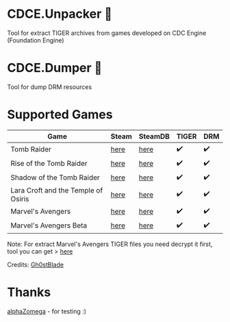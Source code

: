 # CDCE.Unpacker :see_no_evil:
Tool for extract TIGER archives from games developed on CDC Engine (Foundation Engine)

# CDCE.Dumper :see_no_evil:
Tool for dump DRM resources

# Supported Games
| Game   | Steam   | SteamDB | TIGER | DRM
|---      |---    |---    |---    |---    |
| Tomb Raider | [here](https://store.steampowered.com/app/203160) | [here](https://steamdb.info/app/203160) | ✔️ | ✔️
| Rise of the Tomb Raider | [here](https://store.steampowered.com/app/391220) | [here](https://steamdb.info/app/391220)  | ✔️ | ✔️
| Shadow of the Tomb Raider | [here](https://store.steampowered.com/app/750920) | [here](https://steamdb.info/app/750920)  | ✔️ | ✔️
| Lara Croft and the Temple of Osiris | [here](https://store.steampowered.com/app/289690) | [here](https://steamdb.info/app/289690)  | ✔️ | ✔️
| Marvel's Avengers | [here](https://store.steampowered.com/app/997070) | [here](https://steamdb.info/app/997070)  | ✔️ | ✔️
| Marvel's Avengers Beta | [here](https://store.steampowered.com/app/1358820) | [here](https://steamdb.info/app/1358820)  | ✔️ | ✔️

Note: For extract Marvel's Avengers TIGER files you need decrypt it first, tool you can get > [here](https://forum.xentax.com/viewtopic.php?p=166510#p166510)

Credits: [Gh0stBlade](https://github.com/Gh0stBlade)

# Thanks
[alphaZomega](https://github.com/alphazolam) - for testing :)
